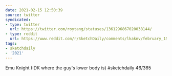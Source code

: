 ```yaml
---
date: 2021-02-15 12:50:39
source: twitter
syndicated:
- type: twitter
  url: https://twitter.com/roytang/statuses/1361296867020038144/
- type: reddit
  url: https://www.reddit.com/r/SketchDaily/comments/lkaknv/february_15th_emus/gnj413n/
tags:
- sketchdaily
- '2021'
---
```


Emu Knight (IDK where the guy's lower body is) #sketchdaily 46/365